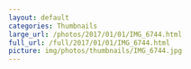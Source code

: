 ```yaml
---
layout: default
categories: Thumbnails
large_url: /photos/2017/01/01/IMG_6744.html
full_url: /full/2017/01/01/IMG_6744.html
picture: img/photos/thumbnails/IMG_6744.jpg
---
```

